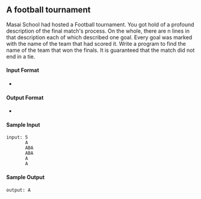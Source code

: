 ## **A football tournament**

Masai School had hosted a Football tournament. You got hold of a profound description of the final match's process. On the whole, there are n lines in that description each of which described one goal. Every goal was marked with the name of the team that had scored it. Write a program to find the name of the team that won the finals. It is guaranteed that the match did not end in a tie.

#### **Input Format**

-

#### **Output Format**

- 

#### **Sample Input**
    input: 5
           A
           ABA
           ABA
           A
           A 

#### **Sample Output**
    output: A


